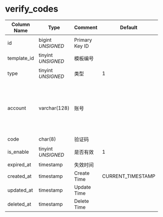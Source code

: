 # verify_codes

| Column Name | Type | Comment | Default | Null | Remark |
| --- | --- | --- | --- | --- | --- |
| id | bigint *UNSIGNED* | Primary Key ID |  | NO | 自动递赠 |
| template_id | tinyint *UNSIGNED* | 模板编号 |  | NO |  |
| type | tinyint *UNSIGNED* | 类型 | 1 | NO | 1.邮件 / 2.短信 |
| account | varchar(128) | 账号 |  | NO | 邮箱或手机，手机号带国际区号，区号无加号 |
| code | char(8) | 验证码 |  | NO |  |
| is_enable | tinyint *UNSIGNED* | 是否有效 | 1 | NO | 0.无效 / 1.有效 |
| expired_at | timestamp | 失效时间 |  | NO |  |
| created_at | timestamp | Create Time | CURRENT_TIMESTAMP | NO |  |
| updated_at | timestamp | Update Time |  | YES |  |
| deleted_at | timestamp | Delete Time |  | YES |  |